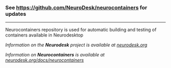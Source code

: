 ### See https://github.com/NeuroDesk/neurocontainers for updates

---

Neurocontainers repository is used for automatic building and testing of containers available in Neurodesktop

_Information on the **Neurodesk** project is available at [neurodesk.org](https://neurodesk.org)_

_Information on **Neurocontainers** is available at [neurodesk.org/docs/neurocontainers](https://neurodesk.org/docs/neurocontainers)_

